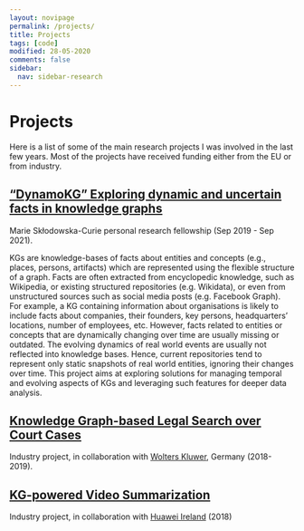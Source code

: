 ```yaml
---
layout: novipage
permalink: /projects/
title: Projects
tags: [code]
modified: 28-05-2020
comments: false
sidebar:
  nav: sidebar-research
---
```


<!---
	Details about sidebar info is provided inside _data/navigation.yml file
-->

# Projects 
Here is a list of some of the main research projects I was involved in the last few years. Most of the projects have received funding either from the EU or from industry.

## [<u>“DynamoKG” Exploring dynamic and uncertain facts in knowledge graphs</u>](https://edge-research.eu/fellows/fabrizio-orlandi/)
Marie Skłodowska-Curie personal research fellowship (Sep 2019 - Sep 2021).

KGs are knowledge-bases of facts about entities and concepts (e.g., places, persons, artifacts) which are represented using the flexible structure of a graph. Facts are often extracted from encyclopedic knowledge, such as Wikipedia, or existing structured repositories (e.g. Wikidata), or even from unstructured sources such as social media posts (e.g. Facebook Graph). For example, a KG containing information about organisations is likely to include facts about companies, their founders, key persons, headquarters’ locations, number of employees, etc. However, facts related to entities or concepts that are dynamically changing over time are usually missing or outdated. The evolving dynamics of real world events are usually not reflected into knowledge bases. Hence, current repositories tend to represent only static snapshots of real world entities, ignoring their changes over time.
This project aims at exploring solutions for managing temporal and evolving aspects of KGs and leveraging such features for deeper data analysis.

## [<u>Knowledge Graph-based Legal Search over Court Cases</u>](http://fabriziorlandi.net/pdf/2020/ESWC2020_Industry_WKDLegal.pdf)
Industry project, in collaboration with [Wolters Kluwer](https://wolterskluwer.com/), Germany (2018-2019).

## [<u>KG-powered Video Summarization</u>](https://doi.org/10.1109/SITIS.2018.00098)
Industry project, in collaboration with [Huawei Ireland](https://www.adaptcentre.ie/news/huawei-and-adapt-centre-launch-research-and-development-collaboration-to-tr) (2018)

